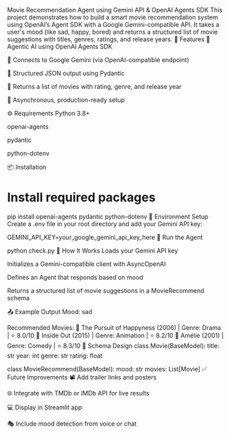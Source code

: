 Movie Recommendation Agent using Gemini API & OpenAI Agents SDK
This project demonstrates how to build a smart movie recommendation system using OpenAI’s Agent SDK with a Google Gemini-compatible API. It takes a user's mood (like sad, happy, bored) and returns a structured list of movie suggestions with titles, genres, ratings, and release years.
🧩 Features
🧠 Agentic AI using OpenAI Agents SDK

🔗 Connects to Google Gemini (via OpenAI-compatible endpoint)

🎯 Structured JSON output using Pydantic

🎥 Returns a list of movies with rating, genre, and release year

🚀 Asynchronous, production-ready setup

⚙️ Requirements
Python 3.8+

openai-agents

pydantic

python-dotenv

📦 Installation
# Install required packages
pip install openai-agents pydantic python-dotenv
🔐 Environment Setup
Create a .env file in your root directory and add your Gemini API key:

GEMINI_API_KEY=your_google_gemini_api_key_here
🚀 Run the Agent

python check.py
🧠 How It Works
Loads your Gemini API key

Initializes a Gemini-compatible client with AsyncOpenAI

Defines an Agent that responds based on mood

Returns a structured list of movie suggestions in a MovieRecommend schema

📤 Example Output
Mood: sad

Recommended Movies:
🎥 The Pursuit of Happyness (2006) | Genre: Drama | ⭐ 8.0/10
🎥 Inside Out (2015)               | Genre: Animation | ⭐ 8.2/10
🎥 Amélie (2001)                   | Genre: Comedy | ⭐ 8.3/10
🧠 Schema Design
class Movie(BaseModel):
    title: str
    year: int
    genre: str
    rating: float

class MovieRecommend(BaseModel):
    mood: str
    movies: List[Movie]
✅ Future Improvements
📽 Add trailer links and posters

🌐 Integrate with TMDb or IMDb API for live results

💻 Display in Streamlit app

🎭 Include mood detection from voice or chat



